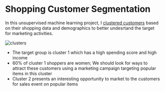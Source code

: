 # Shopping Customer Segmentation
In this unsupervised machine learning project, I [clustered customers](https://github.com/ndomah/Nilesh-Data-Portfolio/blob/main/Customer%20Segmentation%20%26%20Clustering/Shopping%20Customer%20Segmentation.ipynb) based on their shopping data and demographics to better undesrtand the target for marketing activities. 

![clusters](https://github.com/ndomah/Nilesh-Data-Portfolio/blob/main/Customer%20Segmentation%20%26%20Clustering/clustering_bivaraiate.png)

- The target group is cluster 1 which has a high spending score and high income
- 60% of cluster 1 shoppers are women; We should look for ways to attract these customers using a marketing campaign targeting popular items in this cluster
- Cluster 2 presents an interesting opportunity to market to the customers for sales event on popular items
